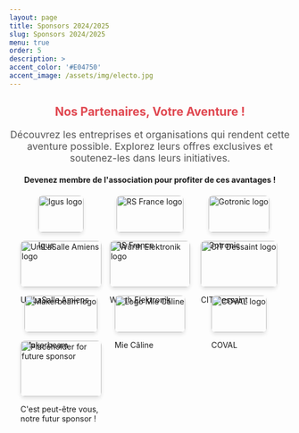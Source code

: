 ```yaml
---
layout: page
title: Sponsors 2024/2025
slug: Sponsors 2024/2025
menu: true
order: 5
description: >
accent_color: '#E04750'
accent_image: /assets/img/electo.jpg
---
```


<div style="text-align: center; margin-bottom: 20px;">
  <h2 style="color: #E04750;">Nos Partenaires, Votre Aventure !</h2>
  <p style="font-size: 1.1rem; color: #555;">Découvrez les entreprises et organisations qui rendent cette aventure possible. Explorez leurs offres exclusives et soutenez-les dans leurs initiatives.</p>
</div>

<div style="text-align: center"><strong>Devenez membre de l'association pour profiter de ces avantages !</strong></div> 

<!--ALL SPONSORS-->
<div class="container">
  <!-- Sponsor: Igus -->
  <div class="image-container">
    <a href="javascript:void(0);" onclick="openModal('modal-igus')">
      <img src="/assets/img/sponsors/IGUS.jpg" alt="Igus logo" class="sponsor-img">
    </a>
    <p>Igus</p>
  </div>

  <!-- Sponsor: RS -->
  <div class="image-container">
    <a href="javascript:void(0);" onclick="openModal('modal-rs')">
      <img src="/assets/img/sponsors/RS.png" alt="RS France logo" class="sponsor-img">
    </a>
    <p>RS France</p>
  </div>

  <!-- Sponsor: Gotronic -->
  <div class="image-container">
    <a href="javascript:void(0);" onclick="openModal('modal-gotronic')">
      <img src="/assets/img/sponsors/GOTRONIC.png" alt="Gotronic logo" class="sponsor-img">
    </a>
    <p>Gotronic</p>
  </div>

  <!-- Sponsor: UniLaSalle -->
  <div class="image-container">
    <a href="javascript:void(0);" onclick="openModal('modal-unilasalle')">
      <img src="/assets/img/sponsors/Unilasalle.png" alt="UniLaSalle Amiens logo" class="sponsor-img">
    </a>
    <p>UniLaSalle Amiens</p>
  </div>

  <!-- Sponsor: Würth Elektronik -->
  <div class="image-container">
    <a href="javascript:void(0);" onclick="openModal('modal-wurth')">
      <img src="/assets/img/sponsors/Wurth_Elek.png" alt="Würth Elektronik logo" class="sponsor-img">
    </a>
    <p>Würth Elektronik</p>
  </div>

  <!-- Sponsor: CIT Dessaint -->
  <div class="image-container">
    <a href="javascript:void(0);" onclick="openModal('modal-cit')">
      <img src="/assets/img/sponsors/citdessaint.jpg" alt="CIT Dessaint logo" class="sponsor-img">
    </a>
    <p>CIT Dessaint</p>
  </div>

  <!-- Sponsor: Makerbeam -->
  <div class="image-container">
    <a href="javascript:void(0);" onclick="openModal('modal-makerbeam')">
      <img src="/assets/img/sponsors/logo-makerbeam.png" alt="Makerbeam logo" class="sponsor-img">
    </a>
    <p>Makerbeam</p>
  </div>

<!-- Sponsor: Mie Câline -->
<div class="image-container">
  <a href="javascript:void(0);" onclick="openModal('modal-miecaline')">
    <img src="/assets/img/sponsors/LAMIECALINE_AMIENS.jpg" alt="Logo Mie Câline" class="sponsor-img">
  </a>
  <p>Mie Câline</p>
</div>

<!-- Sponsor: COVAL -->
<div class="image-container">
  <a href="javascript:void(0);" onclick="openModal('modal-coval')">
    <img src="/assets/img/sponsors/coval_sas_france_logo.jpg" alt="COVAL logo" class="sponsor-img">
  </a>
  <p>COVAL</p>
</div>

  <!-- Placeholder for Future Sponsor -->
  <div class="image-container">
    <a href="javascript:void(0);" onclick="openModal('modal-future')">
     <img src="/assets/img/sponsors/i-need-you.jpg" alt="Placeholder for future sponsor" class="sponsor-img i-need-you">
    </a>
    <p>C'est peut-être vous, notre futur sponsor !</p>
  </div>
</div>

<!-- ALL MODALS -->
<!--IGUS-->
<div id="modal-igus" class="modal">
  <div class="modal-content">
    <span class="close" onclick="closeModal('modal-igus')">&times;</span>
    <h2>Igus 
      <span class="year-bubble">2023</span>
      <span class="year-bubble">2024</span>
      <span class="year-bubble">2025</span>
    </h2>
    <p style="font-size: 14px; text-align: justify;">
      Igus est un fabricant et distributeur allemand de produits techniques en plastiques haute performance, incluant des paliers lisses en plastique, des composants robotiques, des produits imprimés en 3D et des roulements à billes.
    </p>
    <p><strong>Site web:</strong> <a href="https://www.igus.fr/" target="_blank">Visitez leur site</a></p>
    <p><strong>Instagram:</strong> <a href="https://www.instagram.com/igus_france/?utm_source=ig_web_button_share_sheet" target="_blank">Suivez-les</a></p>
    <p><strong>LinkedIn:</strong> <a href="https://www.linkedin.com/company/igus-france/" target="_blank">Rejoignez-les</a></p>
    <hr style="border: 1px solid #f2f2f2; margin: 5px 0;">
    <h2 style="margin-top: 3px;">Avantages proposés :</h2>
    <ul>
      <li style="font-size: 14px;">Possibilité de Stage de Fin d'Etude/Stage PFE</li>
      <li style="font-size: 14px;">Envoie de Produits (Echantillons)</li>
    </ul>
  </div>
</div>

<!--RS-->
<div id="modal-rs" class="modal">
  <div class="modal-content">
    <span class="close" onclick="closeModal('modal-rs')">&times;</span>
    <h2>RS Components
      <span class="year-bubble">2023</span>
      <span class="year-bubble">2024</span>
      <span class="year-bubble">2025</span>
    </h2>
    <p style="font-size: 14px; text-align: justify;">
      RS Components, devenu RS Group, est un distributeur mondial de composants électroniques, électriques et industriels. Fondée en 1937, l’entreprise propose une large gamme de produits pour l’ingénierie et la maintenance, avec un fort accent sur l’innovation et la durabilité.
    </p>
    <p><strong>Site web:</strong> <a href="https://fr.rs-online.com/web/" target="_blank">Visitez leur site</a></p>
    <p><strong>Instagram:</strong> <a href="https://www.instagram.com/wearersgroup/" target="_blank">Suivez-les</a></p>
    <p><strong>LinkedIn:</strong> <a href="https://www.linkedin.com/company/rs-france/" target="_blank">Rejoignez-les</a></p>
    <hr style="border: 1px solid #f2f2f2; margin: 5px 0;">
    <h2 style="margin-top: 3px;">Avantages proposés :</h2>
    <ul>
      <li style="font-size: 14px;">Envoie de Produits</li>
    </ul>
  </div>
</div>

<!--Gotronic-->
<div id="modal-gotronic" class="modal">
  <div class="modal-content">
    <span class="close" onclick="closeModal('modal-gotronic')">&times;</span>
    <h2>Gotronic
      <span class="year-bubble">2023</span>
      <span class="year-bubble">2024</span>
      <span class="year-bubble">2025</span>
    </h2>
    <p style="font-size: 14px; text-align: justify;">
      Gotronic est un distributeur français spécialisé en électronique et robotique. Il propose une large gamme de composants, kits et équipements pour les amateurs, les étudiants et les professionnels, avec un focus sur l’éducation et les projets DIY.
    </p>
    <p><strong>Site web:</strong> <a href="https://www.gotronic.fr/" target="_blank">Visitez leur site</a></p>
    <p><b>Blog:</b> <a href="https://www.gotronic.fr/blog/articles" target="_blank">Visitez leur blog</a></p>
    <p><strong>YouTube:</strong> <a href="https://www.youtube.com/@savgotronic7659" target="_blank">Suivez-les</a></p>
    <p><strong>LinkedIn:</strong> <a href="http://www.linkedin.com/company/gotronic" target="_blank">Rejoignez-les</a></p>
    <hr style="border: 1px solid #f2f2f2; margin: 5px 0;">
  </div>
</div>

<!--Unilasalle Amiens-->
<div id="modal-unilasalle" class="modal">
  <div class="modal-content">
    <span class="close" onclick="closeModal('modal-unilasalle')">&times;</span>
    <h2>Unilasalle Amiens
      <span class="year-bubble">2023</span>
      <span class="year-bubble">2024</span>
      <span class="year-bubble">2025</span>
    </h2>
    <p style="font-size: 14px; text-align: justify;">
      UniLaSalle Amiens, anciennement ESIEE-Amiens, est une école d’ingénieurs axée sur l’énergie, le numérique et l’industrie 4.0. Elle propose des formations innovantes en automatisation, bâtiments intelligents et objets connectés.
    </p>
    <p><strong>Site web:</strong> <a href="https://www.unilasalle-amiens.fr/" target="_blank">Visitez leur site</a></p>
    <p><strong>Instagram:</strong> <a href="https://www.instagram.com/unilasalle.amiens?utm_source=ig_web_button_share_sheet&igsh=ZDNlZDc0MzIxNw==" target="_blank">Suivez-les</a></p>
    <p><strong>LinkedIn:</strong> <a href="https://www.linkedin.com/school/unilasalle-amiens/posts/?feedView=all" target="_blank">Rejoignez-les</a></p>
    <hr style="border: 1px solid #f2f2f2; margin: 5px 0;">
  </div>
</div>

<!--Wurth Electronic-->
<div id="modal-wurth" class="modal">
  <div class="modal-content">
    <span class="close" onclick="closeModal('modal-wurth')">&times;</span>
    <h2>Würth Electronic
      <span class="year-bubble">2023</span>
      <span class="year-bubble">2024</span>
      <span class="year-bubble">2025</span>
    </h2>
    <p style="font-size: 14px; text-align: justify;">
      Würth Elektronik est un fabricant de composants électroniques et électromécaniques, reconnu pour ses inductances, connecteurs et solutions d'alimentation. L'entreprise offre des produits en stock avec un service client global et un soutien local efficace.
    </p>
    <p><strong>Site web:</strong> <a href="https://www.we-online.com/en/special/country/france" target="_blank">Visitez leur site</a></p>
    <p><strong>Youtube :</strong> <a href="https://www.youtube.com/playlist?list=PLZJdRX1BvL0wxOIvDZkidxQUCilb2a0Qf" target="_blank">Suivez-les</a></p>
    <p><strong>LinkedIn:</strong> <a href="https://www.linkedin.com/company/wuerth-elektronik-france/" target="_blank">Rejoignez-les</a></p>
    <hr style="border: 1px solid #f2f2f2; margin: 5px 0;">
        <h2 style="margin-top: 3px;">Avantages proposés :</h2>
    <ul>
      <li style="font-size: 14px;">Séminaires</li>
      <li style="font-size: 14px;">Envoie de Produits</li>
    </ul>
  </div>
</div>

<!--CIT Dessaint-->
<div id="modal-cit" class="modal">
  <div class="modal-content">
    <span class="close" onclick="closeModal('modal-cit')">&times;</span>
    <h2>CIT Dessaint
      <span class="year-bubble">2023</span>
      <span class="year-bubble">2024</span>
      <span class="year-bubble">2025</span>
    </h2>
    <p style="font-size: 14px; text-align: justify;">
      CIT Dessaint, basé à Amiens, est un expert en impression et confection textile, labellisé « Origine France Garantie ». L’entreprise se distingue par la sublimation textile et la production de vêtements sportifs, ainsi que d’étoffes pour la haute couture et le spectacle.
    </p>
    <p><strong>Site web:</strong> <a href="https://citdessaint.com/" target="_blank">Visitez leur site</a></p>
    <p><strong>Instagram :</strong> <a href="https://www.instagram.com/citdessaint/" target="_blank">Suivez-les</a></p>
    <p><strong>LinkedIn:</strong> <a href="https://www.linkedin.com/company/cit-dessaint/?originalSubdomain=fr" target="_blank">Rejoignez-les</a></p>
    <hr style="border: 1px solid #f2f2f2; margin: 5px 0;">
  </div>
</div>

<!--Makerbeam-->
<div id="modal-makerbeam" class="modal">
  <div class="modal-content">
    <span class="close" onclick="closeModal('modal-makerbeam')">&times;</span>
    <h2>Makerbeam
      <span class="year-bubble">2023</span>
      <span class="year-bubble">2024</span>
      <span class="year-bubble">2025</span>
    </h2>
    <p style="font-size: 14px; text-align: justify;">
     MakerBeam propose des systèmes de construction modulaires en aluminium, idéaux pour le prototypage, la robotique et les projets électroniques, offrant durabilité et facilité d'assemblage​
    </p>
    <p><strong>Site web:</strong> <a href="https://www.makerbeam.com/" target="_blank">Visitez leur site</a></p>
    <p><strong>Instagram :</strong> <a href="https://www.instagram.com/makerbeam?utm_source=ig_web_button_share_sheet&igsh=ZDNlZDc0MzIxNw==" target="_blank">Suivez-les</a></p>
    <p><strong>LinkedIn:</strong> <a href="https://www.linkedin.com/company/makerbeam/" target="_blank">Rejoignez-les</a></p>
    <hr style="border: 1px solid #f2f2f2; margin: 5px 0;">
  </div>
</div>

<!--mie caline -->
<div id="modal-miecaline" class="modal">
  <div class="modal-content">
    <span class="close" onclick="closeModal('modal-miecaline')">&times;</span>
    <h2>Mie Câline
      <span class="year-bubble">2024</span>
      <span class="year-bubble">2025</span>
    </h2>
    <p style="font-size: 14px; text-align: justify;">
      La Mie Câline est une chaîne de boulangeries et sandwicheries française connue pour ses produits frais et ses offres gourmandes. Située à Amiens, elle soutient des initiatives locales et participe à l’accompagnement des étudiants et des associations.
    </p>
    <p><strong>Site web:</strong> <a href="https://www.lamiecaline.com/" target="_blank">Visitez leur site</a></p>
    <p><strong>Instagram:</strong> <a href="https://www.instagram.com/lamiecaline/" target="_blank">Suivez-les</a></p>
    <p><strong>LinkedIn:</strong> <a href="https://www.linkedin.com/company/la-mie-caline/" target="_blank">Rejoignez les</a></p>
    <hr style="border: 1px solid #f2f2f2; margin: 5px 0;">
  </div>
</div>

<!-- COVAL -->
<div id="modal-coval" class="modal">
  <div class="modal-content">
    <span class="close" onclick="closeModal('modal-coval')">&times;</span>
    <h2>COVAL 
      <span class="year-bubble">2025</span>
    </h2>
    <p style="font-size: 14px; text-align: justify;">
      COVAL est un fabricant français spécialisé depuis 35 ans dans la conception et la commercialisation de systèmes et composants pour la préhension par le vide, tels que des pompes à vide et des ventouses, destinés à optimiser les outils de production dans divers secteurs industriels.
    </p>
    <p><strong>Site web:</strong> <a href="https://www.coval.fr/" target="_blank">Visitez leur site</a></p>
    <p><strong>LinkedIn:</strong> <a href="https://www.linkedin.com/company/coval-sas-france/" target="_blank">Rejoignez-les</a></p>
    <hr style="border: 1px solid #f2f2f2; margin: 5px 0;">
    <h2 style="margin-top: 3px;">Avantages proposés :</h2>
    <ul>
      <li style="font-size: 14px;">Envoi de produits : contactez-nous pour passer commande !</li>
    </ul>
  </div>
</div>


<!-- Invitation pour de nouveaux sponsors -->
<div id="modal-future" class="modal">
  <div class="modal-content">
    <span class="close" onclick="closeModal('modal-future')">&times;</span>
    <h3>Rejoignez-nous en tant que sponsor !</h3>
    <p style="font-size: 14px; text-align: justify;">
      Devenez partenaire d’un projet innovant et touchez une audience passionnée par la technologie, le prototypage et l'innovation. Ensemble, nous pouvons construire des solutions impactantes pour demain.
    </p>
    <p><strong>Pourquoi devenir sponsor ?</strong></p>
    <ul style="font-size: 14px; text-align: justify; padding-left: 20px;">
      <li>Visibilité auprès d'une communauté active et engagée.</li>
      <li>Opportunités de collaborations technologiques.</li>
      <li>Renforcement de votre image en soutenant des projets éducatifs et innovants.</li>
    </ul>
    <p style="font-size: 14px; text-align: justify;">
      Intéressé ? Contactez-nous via notre <a href="mailto:unimakers.amiens@asso.unilasalle.fr" target="_blank">adresse email</a> ou suivez-nous sur nos réseaux sociaux pour plus d’informations.
    </p>
    </div>
  </div>


<!-- Modal CSS & Transition -->
<style>
.year-bubble {
  background-color: #E04750; 
  color: white;
  border-radius: 12px;
  padding: 4px 8px;
  font-size: 12px; 
  font-weight: bold;
  margin-left: 10px; 
  vertical-align: middle;
  box-shadow: 0 2px 4px rgba(0, 0, 0, 0.1); 
  text-align: center; 
}

.year-bubble:hover {
  background-color: #c7373b;
}

.container {
  display: grid;
  grid-template-columns: repeat(3, 1fr);  
  gap: 15px;
  padding: 20px;
  justify-items: center;
}

.image-container img {
  width: 100%;
  height: auto;
  object-fit: contain; 
}

.i-need-you {
  object-fit: contain; 
  max-width: 100%; 
  max-height: 200px; 
}

.image-container:hover {
  transform: scale(1.05);
}

.sponsor-img {
  width: 100%;
  height: auto;
  border-radius: 8px;
  box-shadow: 0 4px 6px rgba(0, 0, 0, 0.1);
  transition: transform 0.3s ease;
}

.sponsor-img:hover {
  transform: scale(1.1);
}

.modal {
  display: none;
  position: fixed;
  top: 0;
  left: 0;
  width: 100%;
  height: 100%;
  background-color: rgba(20, 0, 0, 0.6);
  z-index: 1000;
  justify-content: center;
  align-items: center;
  animation: fadeIn 0.3s ease-in-out;
}

.modal-content {
  background-color: white;
  padding: 30px;
  border-radius: 8px;
  max-width: 500px;
  width: 90%;
  box-shadow: 0 4px 6px rgba(0, 0, 0, 0.2);
  position: relative;
  animation: zoomIn 0.3s ease-in-out;
}

.close {
  font-size: 28px;
  font-weight: bold;
  position: absolute;
  top: 10px;
  right: 20px;
  color: #aaa;
}

.close:hover, .close:focus {
  color: black;
  cursor: pointer;
}

@keyframes fadeIn {
  from { opacity: 0; }
  to { opacity: 1; }
}

@keyframes zoomIn {
  from { transform: scale(0.7); }
  to { transform: scale(1); }
}

@media (max-width: 768px) {
  .container {
    grid-template-columns: 1fr; 
  }
}

.no-scroll {
  overflow: hidden;
  height: 100%;
}
</style>

<script>
function openModal(modalId) {
  document.getElementById(modalId).style.display = 'flex';
  document.body.classList.add('no-scroll');
}

function closeModal(modalId) {
  document.getElementById(modalId).style.display = 'none';
  document.body.classList.remove('no-scroll');
}
</script>
